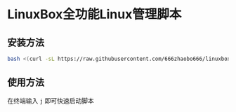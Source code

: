 # LinuxBox全功能Linux管理脚本
## 安装方法
```bash
bash <(curl -sL https://raw.githubusercontent.com/666zhaobo666/linuxbox-sh/main/LinuxBox.sh)
```
## 使用方法
在终端输入 `j` 即可快速启动脚本
